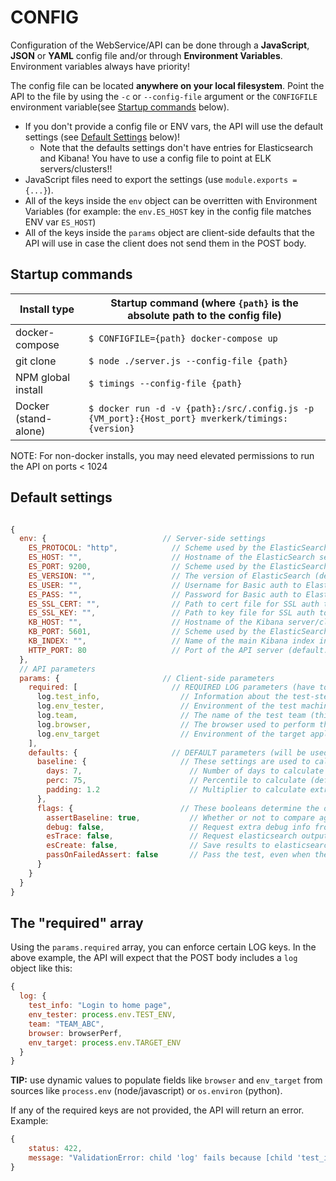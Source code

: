# CONFIG

Configuration of the WebService/API can be done through a **JavaScript**, **JSON** or **YAML** config file and/or through **Environment Variables**. Environment variables always have priority!

The config file can be located **anywhere on your local filesystem**. Point the API to the file by using the `-c` or `--config-file` argument or the `CONFIGFILE` environment variable(see [Startup commands](#startup-commands) below).

- If you don't provide a config file or ENV vars, the API will use the default settings (see [Default Settings](#default-settings) below)!
  - Note that the defaults settings don't have entries for Elasticsearch and Kibana! You have to use a config file to point at ELK servers/clusters!!
- JavaScript files need to export the settings (use `module.exports = {...}`).
- All of the keys inside the `env` object can be overritten with Environment Variables (for example: the `env.ES_HOST` key in the config file matches ENV var `ES_HOST`)
- All of the keys inside the `params` object are client-side defaults that the API will use in case the client does not send them in the POST body.

## Startup commands

Install type|Startup command (where `{path}` is the absolute path to the config file)
---|---
docker-compose|`$ CONFIGFILE={path} docker-compose up`
git clone|`$ node ./server.js --config-file {path}`
NPM global install|`$ timings --config-file {path}`
Docker (stand-alone)|`$ docker run -d -v {path}:/src/.config.js -p {VM_port}:{Host_port} mverkerk/timings:{version}`

NOTE: For non-docker installs, you may need elevated permissions to run the API on ports < 1024

## Default settings

```javascript

{
  env: {                          // Server-side settings
    ES_PROTOCOL: "http",            // Scheme used by the ElasticSearch server/cluster (default: "http")
    ES_HOST: "",                    // Hostname of the ElasticSearch server/cluster (default: "")
    ES_PORT: 9200,                  // Scheme used by the ElasticSearch server/cluster (default: 9200)
    ES_VERSION: "",                 // The version of ElasticSearch (default: '5.6.2')
    ES_USER: "",                    // Username for Basic auth to ElasticSearch server/cluster (default: "")
    ES_PASS: "",                    // Password for Basic auth to ElasticSearch server/cluster (default: "")
    ES_SSL_CERT: "",                // Path to cert file for SSL auth to ElasticSearch server/cluster (default: "")
    ES_SSL_KEY: "",                 // Path to key file for SSL auth toElasticSearch server/cluster (default: "")
    KB_HOST: "",                    // Hostname of the Kibana server/cluster (default: -copy value from ES_HOST-)
    KB_PORT: 5601,                  // Scheme used by the ElasticSearch server/cluster (default: 5601)
    KB_INDEX: "",                   // Name of the main Kibana index in ElasticSearch (default: ".kibana") - used for upgrades
    HTTP_PORT: 80                   // Port of the API server (default: 80)
  },
  // API parameters
  params: {                       // Client-side parameters
    required: [                     // REQUIRED LOG parameters (have to start with 'log.')
      log.test_info,                  // Information about the test-step
      log.env_tester,                 // Environment of the test machine (i.e. `local`, `grid`, `saucelabs`, `iphone 7`, `galaxy-s6`, etc.)
      log.team,                       // The name of the test team (this is used to organize the Kibana dashboard)
      log.browser,                    // The browser used to perform the test (i.e. `Chrome`, `FireFox`, etc. - for API tests, use something like `api-curl`)
      log.env_target                  // Environment of the target application (i.e. `dev`, `test`, `prod`)
    ],
    defaults: {                     // DEFAULT parameters (will be used if they are not provided in the client's POST body)
      baseline: {                     // These settings are used to calculate the baseline
        days: 7,                        // Number of days to calculate the baseline for (default: 7)
        perc: 75,                       // Percentile to calculate (default: 75)
        padding: 1.2                    // Multiplier to calculate extra padding on top of the baseline (default: 1.2 = 20%)
      },
      flags: {                        // These booleans determine the output and other actions to be performed
        assertBaseline: true,           // Whether or not to compare against baseline (default: true)
        debug: false,                   // Request extra debug info from the API (default: false)
        esTrace: false,                 // Request elasticsearch output from API (default: false)
        esCreate: false,                // Save results to elasticsearch (default: false)
        passOnFailedAssert: false       // Pass the test, even when the performance is above the threshold (default: false)
      }
    }
  }
}
```

## The "required" array

Using the `params.required` array, you can enforce certain LOG keys. In the above example, the API will expect that the POST body includes a `log` object like this:

```javascript
{
  log: {
    test_info: "Login to home page",
    env_tester: process.env.TEST_ENV,
    team: "TEAM_ABC",
    browser: browserPerf,
    env_target: process.env.TARGET_ENV
  }
}
```

**TIP:** use dynamic values to populate fields like `browser` and `env_target` from sources like `process.env` (node/javascript) or `os.environ` (python).

If any of the required keys are not provided, the API will return an error. Example:

```javascript
{
    status: 422,
    message: "ValidationError: child 'log' fails because [child 'test_info' fails because ['test_info' is required]]"
}
```
